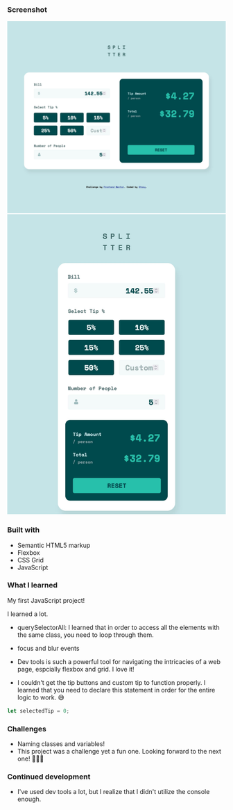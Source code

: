 ### Screenshot

![desktop](images/my-solution-desktop.jpg)
![mobile](images/my-solution-mobile.jpg)

### Built with

- Semantic HTML5 markup
- Flexbox
- CSS Grid
- JavaScript

### What I learned

My first JavaScript project!

I learned a lot.

- querySelectorAll: I learned that in order to access all the elements with the same class, you need to loop through them.

- focus and blur events

- Dev tools is such a powerful tool for navigating the intricacies of a web page, espcially flexbox and grid. I love it!

- I couldn't get the tip buttons and custom tip to function properly. I learned that you need to declare this statement in order for the entire logic to work. 😅

```js
let selectedTip = 0;
```

### Challenges

- Naming classes and variables!
- This project was a challenge yet a fun one. Looking forward to the next one! 🙋🏻‍♀️

### Continued development

- I've used dev tools a lot, but I realize that I didn't utilize the console enough.
